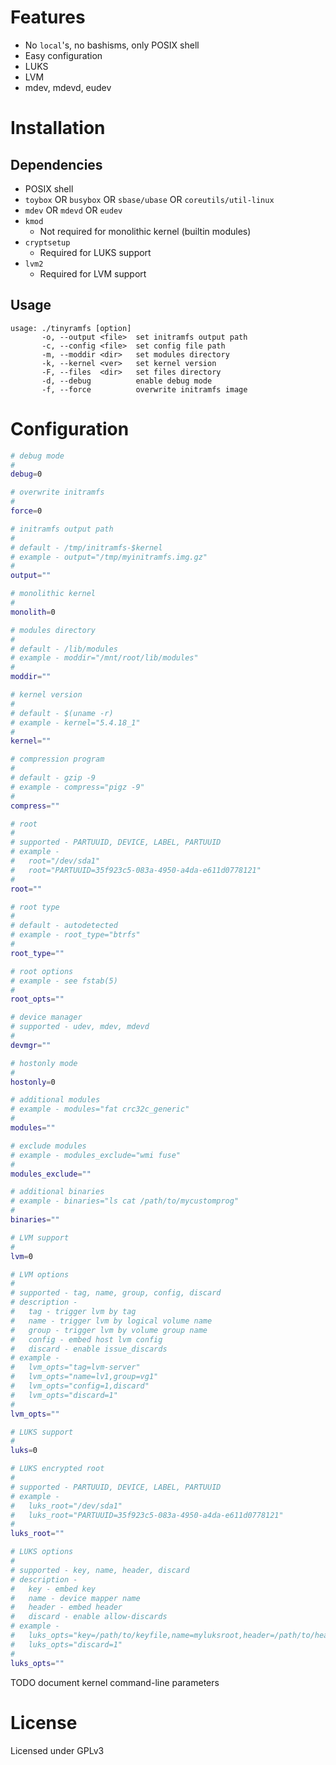 Features
========

- No `local`'s, no bashisms, only POSIX shell
- Easy configuration
- LUKS
- LVM
- mdev, mdevd, eudev

Installation
============

Dependencies
------------

* POSIX shell
* `toybox` OR `busybox` OR `sbase/ubase` OR `coreutils/util-linux`
* `mdev` OR `mdevd` OR `eudev`
* `kmod`
  - Not required for monolithic kernel (builtin modules)
* `cryptsetup`
  - Required for LUKS support
* `lvm2`
  - Required for LVM support

Usage
-----

```
usage: ./tinyramfs [option]
       -o, --output <file>  set initramfs output path
       -c, --config <file>  set config file path
       -m, --moddir <dir>   set modules directory
       -k, --kernel <ver>   set kernel version
       -F, --files  <dir>   set files directory
       -d, --debug          enable debug mode
       -f, --force          overwrite initramfs image
```

Configuration
=============

```sh
# debug mode
#
debug=0

# overwrite initramfs
#
force=0

# initramfs output path
#
# default - /tmp/initramfs-$kernel
# example - output="/tmp/myinitramfs.img.gz"
#
output=""

# monolithic kernel
#
monolith=0

# modules directory
#
# default - /lib/modules
# example - moddir="/mnt/root/lib/modules"
#
moddir=""

# kernel version
#
# default - $(uname -r)
# example - kernel="5.4.18_1"
#
kernel=""

# compression program
#
# default - gzip -9
# example - compress="pigz -9"
#
compress=""

# root
#
# supported - PARTUUID, DEVICE, LABEL, PARTUUID
# example -
#   root="/dev/sda1"
#   root="PARTUUID=35f923c5-083a-4950-a4da-e611d0778121"
#
root=""

# root type
#
# default - autodetected
# example - root_type="btrfs"
#
root_type=""

# root options
# example - see fstab(5)
#
root_opts=""

# device manager
# supported - udev, mdev, mdevd
#
devmgr=""

# hostonly mode
#
hostonly=0

# additional modules
# example - modules="fat crc32c_generic"
#
modules=""

# exclude modules
# example - modules_exclude="wmi fuse"
#
modules_exclude=""

# additional binaries
# example - binaries="ls cat /path/to/mycustomprog"
#
binaries=""

# LVM support
#
lvm=0

# LVM options
#
# supported - tag, name, group, config, discard
# description -
#   tag - trigger lvm by tag
#   name - trigger lvm by logical volume name
#   group - trigger lvm by volume group name
#   config - embed host lvm config
#   discard - enable issue_discards
# example -
#   lvm_opts="tag=lvm-server"
#   lvm_opts="name=lv1,group=vg1"
#   lvm_opts="config=1,discard"
#   lvm_opts="discard=1"
#
lvm_opts=""

# LUKS support
#
luks=0

# LUKS encrypted root
#
# supported - PARTUUID, DEVICE, LABEL, PARTUUID
# example -
#   luks_root="/dev/sda1"
#   luks_root="PARTUUID=35f923c5-083a-4950-a4da-e611d0778121"
#
luks_root=""

# LUKS options
#
# supported - key, name, header, discard
# description -
#   key - embed key
#   name - device mapper name
#   header - embed header
#   discard - enable allow-discards
# example -
#   luks_opts="key=/path/to/keyfile,name=myluksroot,header=/path/to/header,discard"
#   luks_opts="discard=1"
#
luks_opts=""
```

TODO document kernel command-line parameters

License
=======

Licensed under GPLv3
